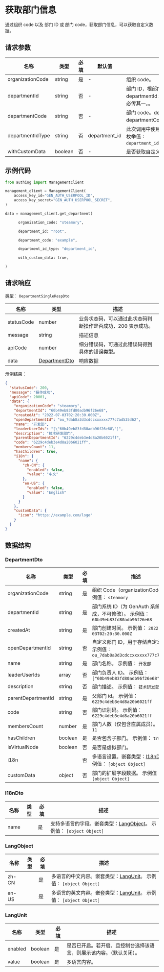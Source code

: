 # 获取部门信息

<!--
  警告⚠️：
  不要直接修改该文档，
  https://github.com/Authing/authing-docs-factory
  使用该项目进行生成
-->

<LastUpdated />

通过组织 code 以及 部门 ID 或 部门 code，获取部门信息，可以获取自定义数据。

## 请求参数

| 名称             | 类型    | 必填 | 默认值        | 描述                                                                          | 示例值          |
| ---------------- | ------- | ---- | ------------- | ----------------------------------------------------------------------------- | --------------- |
| organizationCode | string  | 是   | -             | 组织 code。                                                                   | `steamory`      |
| departmentId     | string  | 否   | -             | 部门 ID，根部门传 `root`。departmentId 和 departmentCode 必传其一。。         | `root`          |
| departmentCode   | string  | 否   | -             | 部门 code。departmentId 和 departmentCode 必传其一。。                        | `example`       |
| departmentIdType | string  | 否   | department_id | 此次调用中使用的部门 ID 的类型。 枚举值：`department_id`,`open_department_id` | `department_id` |
| withCustomData   | boolean | 否   | -             | 是否获取自定义数据。                                                          | `true`          |

## 示例代码

```py
from authing import ManagementClient

management_client = ManagementClient(
    access_key_id="GEN_AUTH_USERPOOL_ID",
    access_key_secret="GEN_AUTH_USERPOOL_SECRET",
)

data = management_client.get_department(

      organization_code: "steamory",

      department_id: "root",

      department_code: "example",

      department_id_type: "department_id",

      with_custom_data: true,

)
```

## 请求响应

类型： `DepartmentSingleRespDto`

| 名称       | 类型                                       | 描述                                                         |
| ---------- | ------------------------------------------ | ------------------------------------------------------------ |
| statusCode | number                                     | 业务状态码，可以通过此状态码判断操作是否成功，200 表示成功。 |
| message    | string                                     | 描述信息                                                     |
| apiCode    | number                                     | 细分错误码，可通过此错误码得到具体的错误类型。               |
| data       | <a href="#DepartmentDto">DepartmentDto</a> | 响应数据                                                     |

示例结果：

```json
{
  "statusCode": 200,
  "message": "操作成功",
  "apiCode": 20001,
  "data": {
    "organizationCode": "steamory",
    "departmentId": "60b49eb83fd80adb96f26e68",
    "createdAt": "2022-07-03T02:20:30.000Z",
    "openDepartmentId": "ou_7dab8a3d3cdccxxxxxx777c7ad535d62",
    "name": "开发部",
    "leaderUserIds": "[\"60b49eb83fd80adb96f26e68\"]",
    "description": "技术研发部门",
    "parentDepartmentId": "6229c4deb3e4d8a20b6021ff",
    "code": "6229c4deb3e4d8a20b6021ff",
    "membersCount": 11,
    "hasChildren": true,
    "i18n": {
      "name": {
        "zh-CN": {
          "enabled": false,
          "value": "中文"
        },
        "en-US": {
          "enabled": false,
          "value": "English"
        }
      }
    },
    "customData": {
      "icon": "https://example.com/logo"
    }
  }
}
```

## 数据结构

### <a id="DepartmentDto"></a> DepartmentDto

| 名称               | 类型    | 必填 | 描述                                                                                   |
| ------------------ | ------- | ---- | -------------------------------------------------------------------------------------- |
| organizationCode   | string  | 是   | 组织 Code（organizationCode）。 示例值： `steamory`                                    |
| departmentId       | string  | 是   | 部门系统 ID（为 GenAuth 系统自动生成，不可修改）。 示例值： `60b49eb83fd80adb96f26e68` |
| createdAt          | string  | 是   | 部门创建时间。 示例值： `2022-07-03T02:20:30.000Z`                                     |
| openDepartmentId   | string  | 否   | 自定义部门 ID，用于存储自定义的 ID。 示例值： `ou_7dab8a3d3cdccxxxxxx777c7ad535d62`    |
| name               | string  | 是   | 部门名称。 示例值： `开发部`                                                           |
| leaderUserIds      | array   | 否   | 部门负责人 ID。 示例值： `["60b49eb83fd80adb96f26e68"]`                                |
| description        | string  | 否   | 部门描述。 示例值： `技术研发部门`                                                     |
| parentDepartmentId | string  | 是   | 父部门 id。 示例值： `6229c4deb3e4d8a20b6021ff`                                        |
| code               | string  | 否   | 部门识别码。 示例值： `6229c4deb3e4d8a20b6021ff`                                       |
| membersCount       | number  | 是   | 部门人数（仅包含直属成员）。 示例值： `11`                                             |
| hasChildren        | boolean | 是   | 是否包含子部门。 示例值： `true`                                                       |
| isVirtualNode      | boolean | 否   | 是否是虚拟部门。                                                                       |
| i18n               |         | 否   | 多语言设置。嵌套类型：<a href="#I18nDto">I18nDto</a>。 示例值： `[object Object]`      |
| customData         | object  | 否   | 部门的扩展字段数据。 示例值： `[object Object]`                                        |

### <a id="I18nDto"></a> I18nDto

| 名称 | 类型 | 必填 | 描述                                                                                          |
| ---- | ---- | ---- | --------------------------------------------------------------------------------------------- |
| name |      | 是   | 支持多语言的字段。嵌套类型：<a href="#LangObject">LangObject</a>。 示例值： `[object Object]` |

### <a id="LangObject"></a> LangObject

| 名称  | 类型 | 必填 | 描述                                                                                      |
| ----- | ---- | ---- | ----------------------------------------------------------------------------------------- |
| zh-CN |      | 是   | 多语言的中文内容。嵌套类型：<a href="#LangUnit">LangUnit</a>。 示例值： `[object Object]` |
| en-US |      | 是   | 多语言的英文内容。嵌套类型：<a href="#LangUnit">LangUnit</a>。 示例值： `[object Object]` |

### <a id="LangUnit"></a> LangUnit

| 名称    | 类型    | 必填 | 描述                                                                 |
| ------- | ------- | ---- | -------------------------------------------------------------------- |
| enabled | boolean | 是   | 是否已开启。若开启，且控制台选择该语言，则展示该内容。（默认关闭）。 |
| value   | boolean | 是   | 多语言内容。                                                         |

